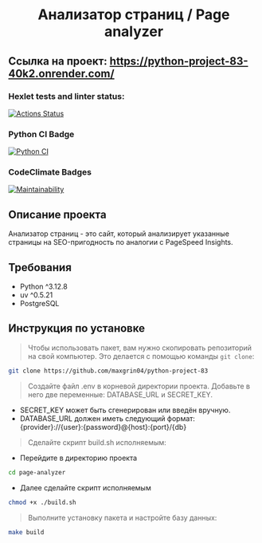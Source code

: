 <div align="center">
<h1>Анализатор страниц / Page analyzer</h1>
</div>

## Ссылка на проект: https://python-project-83-40k2.onrender.com/

### Hexlet tests and linter status:
[![Actions Status](https://github.com/maxgrin04/python-project-83/actions/workflows/hexlet-check.yml/badge.svg)](https://github.com/maxgrin04/python-project-83/actions)

### Python CI Badge
[![Python CI](https://github.com/maxgrin04/python-project-83/actions/workflows/pyci.yml/badge.svg)](https://github.com/maxgrin04/python-project-83/actions/workflows/pyci.yml)

### CodeClimate Badges
[![Maintainability](https://qlty.sh/gh/maxgrin04/projects/python-project-83/maintainability.svg)](https://qlty.sh/gh/maxgrin04/projects/python-project-83)


## Описание проекта
Анализатор страниц - это сайт, который анализирует указанные страницы на SEO-пригодность по аналогии с PageSpeed Insights.

## Требования

- Python ^3.12.8
- uv ^0.5.21
- PostgreSQL

## Инструкция по установке

> Чтобы использовать пакет, вам нужно скопировать репозиторий на свой компьютер. Это делается с помощью команды ``git clone``:

```bash
git clone https://github.com/maxgrin04/python-project-83
```

> Создайте файл .env в корневой директории проекта. Добавьте в него две переменные: DATABASE_URL и SECRET_KEY.

- SECRET_KEY может быть сгенерирован или введён вручную.
- DATABASE_URL должен иметь следующий формат: {provider}://{user}:{password}@{host}:{port}/{db}

> Сделайте скрипт build.sh исполняемым:

- Перейдите в директорию проекта
```bash
cd page-analyzer
```

- Далее сделайте скрипт исполняемым
```bash
chmod +x ./build.sh
```

> Выполните установку пакета и настройте базу данных:

```bash
make build
```
